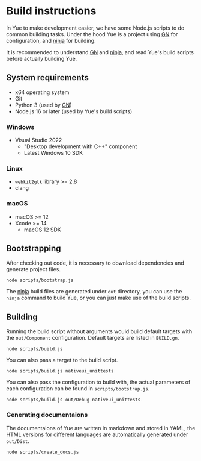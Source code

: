 # Build instructions

In Yue to make development easier, we have some Node.js scripts to do common
building tasks. Under the hood Yue is a project using [GN][gn] for
configuration, and [ninja][ninja] for building.

It is recommended to understand [GN][gn] and [ninja][ninja], and read Yue's
build scripts before actually building Yue.

## System requirements

* x64 operating system
* Git
* Python 3 (used by [GN][gn])
* Node.js 16 or later (used by Yue's build scripts)

### Windows

* Visual Studio 2022
  * "Desktop development with C++" component
  * Latest Windows 10 SDK

### Linux

* `webkit2gtk` library >= 2.8
* clang

### macOS

* macOS >= 12
* Xcode >= 14
  * macOS 12 SDK

## Bootstrapping

After checking out code, it is necessary to download dependencies and generate
project files.

```
node scripts/bootstrap.js
```

The [ninja][ninja] build files are generated under `out` directory, you can use
the `ninja` command to build Yue, or you can just make use of the build scripts.

## Building

Running the build script without arguments would build default targets with the
`out/Component` configuration. Default targets are listed in `BUILD.gn`.

```
node scripts/build.js
```

You can also pass a target to the build script.

```
node scripts/build.js nativeui_unittests
```

You can also pass the configuration to build with, the actual parameters of each
configuration can be found in `scripts/bootstrap.js`.

```
node scripts/build.js out/Debug nativeui_unittests
```

### Generating documentaions

The documentaions of Yue are written in markdown and stored in YAML, the HTML
versions for different languages are automatically generated under `out/Dist`.

```
node scripts/create_docs.js
```

[gn]: https://chromium.googlesource.com/chromium/src/+/master/tools/gn/README.md
[ninja]: https://ninja-build.org
